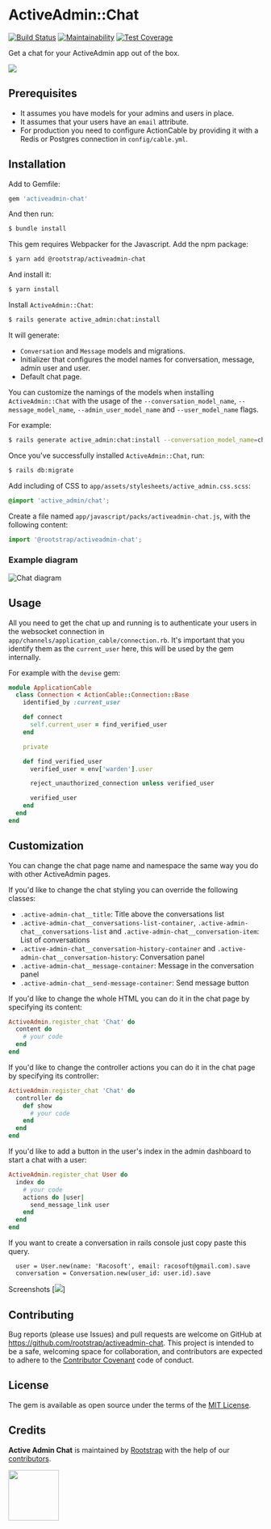 # ActiveAdmin::Chat

[![Build Status](https://travis-ci.org/rootstrap/activeadmin-chat.svg?branch=master)](https://travis-ci.org/rootstrap/activeadmin-chat)
[![Maintainability](https://api.codeclimate.com/v1/badges/7a8d43aef79218e8f772/maintainability)](https://codeclimate.com/github/rootstrap/activeadmin-chat/maintainability)
[![Test Coverage](https://api.codeclimate.com/v1/badges/7a8d43aef79218e8f772/test_coverage)](https://codeclimate.com/github/rootstrap/activeadmin-chat/test_coverage)

Get a chat for your ActiveAdmin app out of the box.

![](images/activeadmin-chat.gif)

## Prerequisites
- It assumes you have models for your admins and users in place.
- It assumes that your users have an `email` attribute.
- For production you need to configure ActionCable by providing it with a Redis or Postgres connection in `config/cable.yml`.

## Installation
Add to Gemfile:
```ruby
gem 'activeadmin-chat'
```

And then run:
```bash
$ bundle install
```

This gem requires Webpacker for the Javascript. Add the npm package:
```bash
$ yarn add @rootstrap/activeadmin-chat
```

And install it:
```bash
$ yarn install
```

Install `ActiveAdmin::Chat`:
```bash
$ rails generate active_admin:chat:install
```
It will generate:
  - `Conversation` and `Message` models and migrations.
  - Initializer that configures the model names for conversation, message, admin user and user.
  - Default chat page.

You can customize the namings of the models when installing `ActiveAdmin::Chat` with the usage of the `--conversation_model_name`, `--message_model_name`, `--admin_user_model_name` and `--user_model_name` flags.

For example:
```bash
$ rails generate active_admin:chat:install --conversation_model_name=chat
```

Once you've successfully installed `ActiveAdmin::Chat`, run:
```bash
$ rails db:migrate
```

Add including of CSS to `app/assets/stylesheets/active_admin.css.scss`:
```css
@import 'active_admin/chat';
```

Create a file named `app/javascript/packs/activeadmin-chat.js`, with the following content:
```js
import '@rootstrap/activeadmin-chat';
```

### Example diagram
![](images/activeadmin-chat_diagram.png?raw=true "Chat diagram")

## Usage
All you need to get the chat up and running is to authenticate your users in the websocket connection in `app/channels/application_cable/connection.rb`. It's important that you identify them as the `current_user` here, this will be used by the gem internally.

For example with the `devise` gem:
```ruby
module ApplicationCable
  class Connection < ActionCable::Connection::Base
    identified_by :current_user

    def connect
      self.current_user = find_verified_user
    end

    private

    def find_verified_user
      verified_user = env['warden'].user

      reject_unauthorized_connection unless verified_user

      verified_user
    end
  end
end
```

## Customization
You can change the chat page name and namespace the same way you do with other ActiveAdmin pages.

If you'd like to change the chat styling you can override the following classes:
 - `.active-admin-chat__title`: Title above the conversations list
 - `.active-admin-chat__conversations-list-container`, `.active-admin-chat__conversations-list` and `.active-admin-chat__conversation-item`: List of conversations
 - `.active-admin-chat__conversation-history-container` and `.active-admin-chat__conversation-history`: Conversation panel
 - `.active-admin-chat__message-container`: Message in the conversation panel
 - `.active-admin-chat__send-message-container`: Send message button

If you'd like to change the whole HTML you can do it in the chat page by specifying its content:
```ruby
ActiveAdmin.register_chat 'Chat' do
  content do
    # your code
  end
end
```

If you'd like to change the controller actions you can do it in the chat page by specifying its controller:
```ruby
ActiveAdmin.register_chat 'Chat' do
  controller do
    def show
      # your code
    end
  end
end
```


If you'd like to add a button in the user's index in the admin dashboard to start a chat with a user:
```ruby
ActiveAdmin.register_chat User do
  index do
    # your code
    actions do |user|
      send_message_link user
    end
  end
end
```

If you want to create a conversation in rails console just copy paste this query.
```
  user = User.new(name: 'Racosoft', email: racosoft@gmail.com).save
  conversation = Conversation.new(user_id: user.id).save
```

Screenshots
[<img src="https://raw.githubusercontent.com/racosoft-jatin/admin-chat-app/main/images/Screenshot%202024-09-07%20at%201.36.05%E2%80%AFPM.png">]


## Contributing
Bug reports (please use Issues) and pull requests are welcome on GitHub at https://github.com/rootstrap/activeadmin-chat. This project is intended to be a safe, welcoming space for collaboration, and contributors are expected to adhere to the [Contributor Covenant](http://contributor-covenant.org) code of conduct.

## License
The gem is available as open source under the terms of the [MIT License](https://opensource.org/licenses/MIT).

## Credits
**Active Admin Chat** is maintained by [Rootstrap](http://www.rootstrap.com) with the help of our [contributors](https://github.com/rootstrap/activeadmin-chat/contributors).

[<img src="https://s3-us-west-1.amazonaws.com/rootstrap.com/img/rs.png" width="100"/>](http://www.rootstrap.com)

